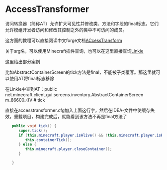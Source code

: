 # AccessTransformer
访问转换器（简称AT）允许扩大可见性并修改类、方法和字段的final标志。它们允许模组开发者访问和修改其控制之外的类中不可访问的成员。

这方面的教程可以直接阅读中文forge文档[ACcessTransform](https://forge-doc-120x-zh-cn.readthedocs.io/zh-cn/latest/advanced/accesstransformers/)

关于srg名，可以使用Minecraft插件查询，也可以在这里直接查询[Linkie](https://linkie.shedaniel.dev/mappings?namespace=mojang_srg&version=1.20.1&search=&translateMode=none)

这里给出部分案例

比如AbstractContainerScreen的tick方法是final，不能被子类覆写。那这里就可以使用AT将final标志移除

在Linkie中查到AT：public net.minecraft.client.gui.screens.inventory.AbstractContainerScreen m_86600_()V # tick

直接在accesstransformer.cfg加入上面这行字，然后在IDEA-文件中使缓存失效，重载项目，构建完成后，就能看到该方法不再是final方法了

``` java
   public void tick() {
      super.tick();
      if (this.minecraft.player.isAlive() && !this.minecraft.player.isRemoved()) {
         this.containerTick();
      } else {
         this.minecraft.player.closeContainer();
      }

   }
```